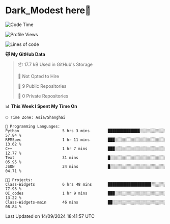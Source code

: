 # Dark_Modest here👋
<!--
<img align="left" src="https://github-readme-stats.vercel.app/api/top-langs/?username=DarkModest" height=255>
<img align="left" src="https://github-readme-stats.vercel.app/api?username=DarkModest&include_all_commits=true&count_private-true&custom_title=Dark_Modest'%20GitHub%20Stats&line_height=30&show_icons=true&hide_border=false&bg_color=ffffff&title_color=000000&icon_color=000000&text_color=463467"><br>
-->
<!--START_SECTION:waka-->
![Code Time](http://img.shields.io/badge/Code%20Time-156%20hrs%2046%20mins-blue)

![Profile Views](http://img.shields.io/badge/Profile%20Views-0-blue)

![Lines of code](https://img.shields.io/badge/From%20Hello%20World%20I%27ve%20Written-131.3%20thousand%20lines%20of%20code-blue)

**🐱 My GitHub Data** 

> 📦 17.7 kB Used in GitHub's Storage 
 > 
> 🚫 Not Opted to Hire
 > 
> 📜 9 Public Repositories 
 > 
> 🔑 0 Private Repositories 
 > 
📊 **This Week I Spent My Time On** 

```text
🕑︎ Time Zone: Asia/Shanghai

💬 Programming Languages: 
Python                   5 hrs 3 mins        ██████████████░░░░░░░░░░░   57.84 % 
RPMSpec                  1 hr 11 mins        ███░░░░░░░░░░░░░░░░░░░░░░   13.62 % 
C++                      1 hr 7 mins         ███░░░░░░░░░░░░░░░░░░░░░░   12.77 % 
Text                     31 mins             █░░░░░░░░░░░░░░░░░░░░░░░░   05.95 % 
JSON                     24 mins             █░░░░░░░░░░░░░░░░░░░░░░░░   04.71 % 

🐱‍💻 Projects: 
Class-Widgets            6 hrs 48 mins       ███████████████████░░░░░░   77.93 % 
OI_codes                 1 hr 9 mins         ███░░░░░░░░░░░░░░░░░░░░░░   13.22 % 
Class-Widgets-main       46 mins             ██░░░░░░░░░░░░░░░░░░░░░░░   08.84 % 
```


 Last Updated on 14/09/2024 18:41:57 UTC
<!--END_SECTION:waka-->
